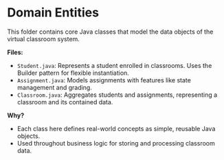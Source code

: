# Domain Entities

This folder contains core Java classes that model the data objects of the virtual classroom system.

**Files:**
- `Student.java`: Represents a student enrolled in classrooms. Uses the Builder pattern for flexible instantiation.
- `Assignment.java`: Models assignments with features like state management and grading.
- `Classroom.java`: Aggregates students and assignments, representing a classroom and its contained data.

**Why?**
- Each class here defines real-world concepts as simple, reusable Java objects.
- Used throughout business logic for storing and processing classroom data.
